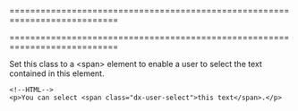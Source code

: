 ===========================================================================
<!--handmade--><!--/handmade-->
===========================================================================

<!--shortDescription-->
Set this class to a &lt;span&gt; element to enable a user to select the text contained in this element.
<!--/shortDescription-->

<!--fullDescription-->
    <!--HTML-->
    <p>You can select <span class="dx-user-select">this text</span>.</p>
<!--/fullDescription-->